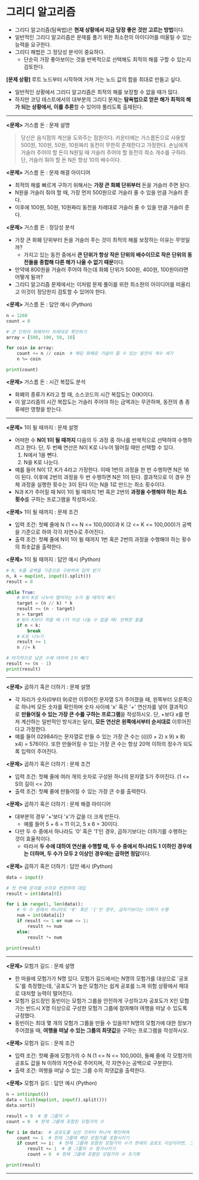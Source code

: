 # 그리디 알고리즘

- 그리디 알고리즘(탐욕법)은 **현재 상황에서 지금 당장 좋은 것만 고르는 방법**이다.
- 일반적인 그리디 알고리즘은 문제를 풀기 위한 최소한의 아이디어를 떠올릴 수 있는 능력을 요구한다.
- 그리디 해법은 그 정당성 분석이 중요하다.
  - 단순히 가장 좋아보이는 것을 반복적으로 선택해도 최적의 해를 구할 수 있는지 검토한다.

**\[문제 상황\]** 루트 노드부터 시작하여 거쳐 가는 노드 값의 합을 최대로 만들고 싶다.
- 일반적인 상황에서 그리디 알고리즘은 최적의 해를 보장할 수 없을 때가 많다.
- 하지만 코딩 테스트에서의 대부분의 그리디 문제는 **탐욕법으로 얻은 해가 최적의 해가 되는 상황에서, 이를 추론**할 수 있어야 풀리도록 출제된다.

---

**<문제>** 거스름 돈 : 문제 설명
> 당신은 음식점의 계산을 도와주는 점원이다. 카운터에는 거스름돈으로 사용할 500원, 100원, 50원, 10원짜리 동전이 무한히 존재한다고 가정한다. 손님에게 거슬러 주어야 할 돈이 N원일 때 거슬러 주어야 할
> 동전의 최소 개수를 구하라. 단, 거슬러 줘야 할 돈 N은 항상 10의 배수이다.

**<문제>** 거스름 돈 : 문제 해결 아이디어
- 최적의 해를 빠르게 구하기 위해서는 **가장 큰 화폐 단위부터** 돈을 거슬러 주면 된다.
- N원을 거슬러 줘야 할 때, 가장 먼저 500원으로 거슬러 줄 수 있을 만큼 거슬러 준다.
- 이후에 100원, 50원, 10원짜리 동전을 차례대로 거슬러 줄 수 있을 만큼 거슬러 준다.

**<문제>** 거스름 돈 : 정당성 분석
- 가장 큰 화폐 단위부터 돈을 거슬러 주는 것이 최적의 해를 보장하는 이유는 무엇일까?
  - 가지고 있는 동전 중에서 **큰 단위가 항상 작은 단위의 배수이므로 작은 단위의 동전들을 종합해 다른 해가 나올 수 없기 때문**이다.
- 만약에 800원을 거슬러 주어야 하는데 화폐 단위가 500원, 400원, 100원이라면 어떻게 될까?
- 그리디 알고리즘 문제에서는 이처럼 문제 풀이를 위한 최소한의 아이디어를 떠올리고 이것이 정당한지 검토할 수 있어야 한다.

**<문제>** 거스름 돈 : 답안 예시 (Python)
```python
n = 1260
count = 0

# 큰 단위의 화폐부터 차례대로 확인하기  
array = [500, 100, 50, 10]

for coin in array:
    count += n // coin  # 해당 화폐로 거슬러 줄 수 있는 동전의 개수 세기  
    n %= coin

print(count)
```

**<문제>** 거스름 돈 : 시간 복잡도 분석
- 화폐의 종류가 K라고 할 때, 소스코드의 시간 복잡도는 O(K)이다.
- 이 알고리즘의 시간 복잡도는 거슬러 주어야 하는 금액과는 무관하며, 동전의 총 종류에만 영향을 받는다.

---

**<문제>** 1이 될 때까지 : 문제 설명
- 어떠한 수 **N이 1이 될 때까지** 다음의 두 과정 중 하나를 반복적으로 선택하여 수행하려고 한다. 단, 두 번째 연산은 N이 K로 나누어 떨어질 때만 선택할 수 있다.
  1. N에서 1을 뺀다.
  2. N을 K로 나눈다.
- 예를 들어 N이 17, K가 4라고 가정한다. 이때 1번의 과정을 한 번 수행하면 N은 16이 된다. 이후에 2번의 과정을 두 번 수행하면 N은 1이 된다. 결과적으로 이 경우 전체 과정을 실행한 횟수는 3이 된다 이는 N을 1로 만드는 최소 횟수이다.
- N과 K가 주어질 때 N이 1이 될 때까지 1번 혹은 2번의 **과정을 수행해야 하는 최소 횟수**를 구하는 프로그램을 작성하시오.

**<문제>** 1이 될 때까지 : 문제 조건
- 입력 조건: 첫째 줄에 N (1 <= N <= 100,000)과 K (2 <= K <= 100,000)가 공백을 기준으로 하여 각각 자연수로 주어진다.
- 출력 조건: 첫째 줄에 N이 1이 될 때까지 1번 혹은 2번의 과정을 수행해야 하는 횟수의 최솟값을 출력한다.

**<문제>** 1이 될 때까지 : 답안 예시 (Python)
```python
# N, K를 공백을 기준으로 구분하여 입력 받기
n, k = map(int, input().split())
result = 0

while True:
    # N이 K로 나누어 떨어지는 수가 될 때까지 빼기
    target = (n // k) * k
    result += (n - target)
    n = target
    # N이 K보다 작을 때 (더 이상 나눌 수 없을 때) 반복문 탈출
    if n < k:
        break
    # K로 나누기
    result += 1
    n //= k

# 마지막으로 남은 수에 대하여 1씩 빼기
result += (n - 1)
print(result)
```

---

**<문제>** 곱하기 혹은 더하기 : 문제 설명
- 각 자리가 숫자(0부터 9)로만 이루어진 문자열 S가 주어졌을 때, 왼쪽부터 오른쪽으로 하나씩 모든 숫자를 확인하며 숫자 사이에 'x' 혹은 '+' 연산자를 넣어 결과적으로 **만들어질 수 있는 가장 큰 수를 구하는 프로그램**을 작성하시오. 단, +보다 x를 먼저 계산하는 일반적인 방식과는 달리, **모든 연산은 왼쪽에서부터 순서대로** 이루어진다고 가정한다.
- 예를 들어 02984라는 문자열로 만들 수 있는 가장 큰 수는 ((((0 + 2) x 9) x 8) x4) = 576이다. 또한 만들어질 수 있는 가장 큰 수는 항상 20억 이하의 정수가 되도록 입력이 주어진다.

**<문제>** 곱하기 혹은 더하기 : 문제 조건
- 입력 조건: 첫째 줄에 여러 개의 숫자로 구성돤 하나의 문자열 S가 주어진다. (1 <= S의 길이 <= 20)
- 출력 조건: 첫째 줄에 만들어질 수 있는 가장 큰 수를 출력한다.

**<문제>** 곱하기 혹은 더하기 : 문제 해결 아이디어
- 대부분의 경우 '+'보다 'x'가 값을 더 크게 만든다.
  - 예를 들어 5 + 6 = 11 이고, 5 x 6 = 30이다.
- 다만 두 수 중에서 하나라도 '0' 혹은 '1'인 경우, 곱하기보다는 더하기를 수행하는 것이 효율적이다.
  - 따라서 **두 수에 대하여 연산을 수행할 때, 두 수 중에서 하나라도 1 이하인 경우에는 더하며, 두 수가 모두 2 이상인 경우에는 곱하면 정답**이다.

**<문제>** 곱하기 혹은 더하기 : 답안 예시 (Python)
```python
data = input()  

# 첫 번째 문자를 숫자로 변경하여 대입  
result = int(data[0])  

for i in range(1, len(data)):  
    # 두 수 중에서 하나라도 '0' 혹은 '1'인 경우, 곱하기보다는 더하기 수행  
    num = int(data[i])  
    if result <= 1 or num <= 1:  
        result += num  
    else:  
        result *= num  
  
print(result)
```

---

**<문제>** 모험가 길드 : 문제 설명
- 한 마을에 모험가가 N명 있다. 모험가 길드에서는 N명의 모험가를 대상으로 '공포도'를 측정했는데, '공포도'가 높은 모험가는 쉽게 공포를 느껴 위험 상황에서 제대로 대처할 능력이 떨어진다.
- 모험가 길드장인 동빈이는 모험가 그룹을 안전하게 구성하고자 공포도가 X인 모험가는 반드시 X명 이상으로 구성한 모험가 그룹에 참여해야 여행을 떠날 수 있도록 규정했다.
- 동빈이는 최대 몇 개의 모험가 그룹을 만들 수 있을까? N명의 모험가에 대한 정보가 주어졌을 때, **여행을 떠날 수 있는 그룹의 최댓값**을 구하는 프로그램을 작성하시오.

**<문제>** 모험가 길드 : 문제 조건
- 입력 조건: 첫째 줄에 모험가의 수 N (1 <= N <= 100,000), 둘째 줄에 각 모험가의 공포도 값을 N 이하의 자연수로 주어지며, 각 자연수는 공백으로 구분한다.
- 출력 조건: 여행을 떠날 수 있는 그룹 수의 최댓값을 출력한다.

**<문제>** 모험가 길드 : 답안 예시 (Python)
```python
n = int(input())
data = list(map(int, input().split()))
data.sort()

result = 0  # 총 그룹의 수
count = 0  # 현재 그룹에 포함된 모험가의 수

for i in data:  # 공포도를 낮은 것부터 하나씩 확인하며
    count += 1  # 현재 그룹에 해당 모험가를 포함시키기
    if count >= i:  # 현재 그룹에 포함된 모험가의 수가 현재의 공포도 이상이라면, 그룹 결성
        result += 1  # 총 그룹의 수 증가시키기
        count = 0  # 현재 그룹에 포함된 모험가의 수 초기화

print(result)
```

---
